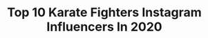 ---
title: Top 10 Karate Fighters Instagram Influencers In 2020
description: >-
  Find top karate fighters Instagram influencers in 2020. Most popular hashtags: #story #karatefylla #blue #karatekick.
platform: Instagram
profiles:
  - username: "anshan_khosravi"
    fullname: >-
      A N S H A N    K H O S R A V I
    location: "Sweden"
    followers: 16011
    engagement: 816
    commentsToLikes: 0.056002
    id: ck8tdcpd82ttw0j78wdhem66s
    verified: false
    hashtags: "#kalltv, #iranian, #story, #bakhtiyari"
---